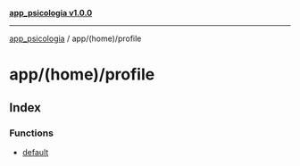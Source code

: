 [**app_psicologia v1.0.0**](../../../README.md)

***

[app_psicologia](../../../modules.md) / app/(home)/profile

# app/(home)/profile

## Index

### Functions

- [default](functions/default.md)

